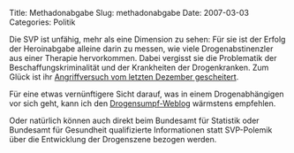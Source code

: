 Title: Methadonabgabe
Slug: methadonabgabe
Date: 2007-03-03
Categories: Politik

Die SVP ist unfähig, mehr als eine Dimension zu sehen: Für sie ist der Erfolg der Heroinabgabe alleine darin zu messen, wie viele Drogenabstinenzler aus einer Therapie hervorkommen. Dabei vergisst sie die Problematik der Beschaffungskriminalität und der Krankheiten der Drogenkranken. Zum Glück ist ihr [Angriffversuch vom letzten Dezember gescheitert](http://tagi.ch/dyn/news/schweiz/700632.html).

Für eine etwas vernünftigere Sicht darauf, was in einem Drogenabhängigen vor sich geht, kann ich den [Drogensumpf-Weblog](http://www.drogenabhaengig.ch/) wärmstens empfehlen.

Oder natürlich können auch direkt beim Bundesamt für Statistik oder Bundesamt für Gesundheit qualifizierte Informationen statt SVP-Polemik über die Entwicklung der Drogenszene bezogen werden.
